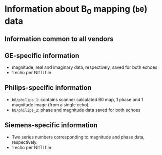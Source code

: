 # Information about B<sub>0</sub> mapping (`b0`) data

## Information common to all vendors

## GE-specific information
 * magnitude, real and imaginary data, respectively, saved for both echoes
 * 1 echo per NIfTI file

## Philips-specific information

* `b0/philips_1`: contains scanner calculated B0 map, 1 phase and 1 magnitude image (from a single echo)
* `b0/philips_2`: phase and magnitude data saved for both echoes

## Siemens-specific information

* Two series numbers corresponding to magnitude and phase data, respectively.
* 1 echo per NIfTI file